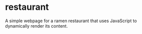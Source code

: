 # restaurant
A simple webpage for a ramen restaurant that uses JavaScript to dynamically render its content.
